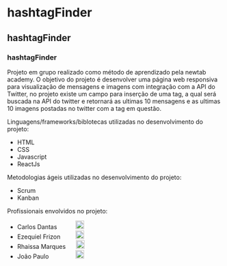 # hashtagFinder
## hashtagFinder
### hashtagFinder

Projeto em grupo realizado como método de aprendizado pela newtab academy.
O objetivo do projeto é desenvolver uma página web responsiva para visualização de mensagens e imagens com integração com a API do Twitter, no projeto existe um campo para inserção de uma tag, a qual será buscada na API do twitter e retornará as ultimas 10 mensagens e as ultimas 10 imagens postadas no twitter com a tag em questão.

Linguagens/frameworks/biblotecas utilizadas no desenvolvimento do projeto:
- HTML
- CSS
- Javascript
- ReactJs

Metodologias ágeis utilizadas no desenvolvimento do projeto:
- Scrum
- Kanban

Profissionais envolvidos no projeto:
- Carlos Dantas           [<img src='https://cdn.jsdelivr.net/npm/simple-icons@3.0.1/icons/linkedin.svg' height='20'>](https://www.linkedin.com/in/carlos-rodrigo-dantas/)
- Ezequiel Frizon         [<img src='https://cdn.jsdelivr.net/npm/simple-icons@3.0.1/icons/linkedin.svg' height='20'>](https://www.linkedin.com/in/ezequiel-frizon/)
- Rhaissa Marques      [<img src='https://cdn.jsdelivr.net/npm/simple-icons@3.0.1/icons/linkedin.svg' height='20'>](https://www.linkedin.com/in/rhaissa-marques/)
- João Paulo                [<img src='https://cdn.jsdelivr.net/npm/simple-icons@3.0.1/icons/linkedin.svg' height='20'>](https://www.linkedin.com/in/joaopaulodelpenho)
